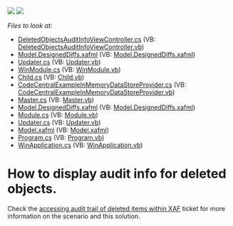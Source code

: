 <!-- default badges list -->
[![](https://img.shields.io/badge/Open_in_DevExpress_Support_Center-FF7200?style=flat-square&logo=DevExpress&logoColor=white)](https://supportcenter.devexpress.com/ticket/details/E479)
[![](https://img.shields.io/badge/📖_How_to_use_DevExpress_Examples-e9f6fc?style=flat-square)](https://docs.devexpress.com/GeneralInformation/403183)
<!-- default badges end -->
<!-- default file list -->
*Files to look at*:

* [DeletedObjectsAuditInfoViewController.cs](./CS/WinSolution.Module.Win/DeletedObjectsAuditInfoViewController.cs) (VB: [DeletedObjectsAuditInfoViewController.vb](./VB/WinSolution.Module.Win/DeletedObjectsAuditInfoViewController.vb))
* [Model.DesignedDiffs.xafml](./CS/WinSolution.Module.Win/Model.DesignedDiffs.xafml) (VB: [Model.DesignedDiffs.xafml](./VB/WinSolution.Module.Win/Model.DesignedDiffs.xafml))
* [Updater.cs](./CS/WinSolution.Module.Win/Updater.cs) (VB: [Updater.vb](./VB/WinSolution.Module.Win/Updater.vb))
* [WinModule.cs](./CS/WinSolution.Module.Win/WinModule.cs) (VB: [WinModule.vb](./VB/WinSolution.Module.Win/WinModule.vb))
* [Child.cs](./CS/WinSolution.Module/Child.cs) (VB: [Child.vb](./VB/WinSolution.Module/Child.vb))
* [CodeCentralExampleInMemoryDataStoreProvider.cs](./CS/WinSolution.Module/CodeCentralExampleInMemoryDataStoreProvider.cs) (VB: [CodeCentralExampleInMemoryDataStoreProvider.vb](./VB/WinSolution.Module/CodeCentralExampleInMemoryDataStoreProvider.vb))
* [Master.cs](./CS/WinSolution.Module/Master.cs) (VB: [Master.vb](./VB/WinSolution.Module/Master.vb))
* [Model.DesignedDiffs.xafml](./CS/WinSolution.Module/Model.DesignedDiffs.xafml) (VB: [Model.DesignedDiffs.xafml](./VB/WinSolution.Module/Model.DesignedDiffs.xafml))
* [Module.cs](./CS/WinSolution.Module/Module.cs) (VB: [Module.vb](./VB/WinSolution.Module/Module.vb))
* [Updater.cs](./CS/WinSolution.Module/Updater.cs) (VB: [Updater.vb](./VB/WinSolution.Module/Updater.vb))
* [Model.xafml](./CS/WinSolution.Win/Model.xafml) (VB: [Model.xafml](./VB/WinSolution.Win/Model.xafml))
* [Program.cs](./CS/WinSolution.Win/Program.cs) (VB: [Program.vb](./VB/WinSolution.Win/Program.vb))
* [WinApplication.cs](./CS/WinSolution.Win/WinApplication.cs) (VB: [WinApplication.vb](./VB/WinSolution.Win/WinApplication.vb))
<!-- default file list end -->
# How to display audit info for deleted objects.


<p>Check the <a href="https://www.devexpress.com/Support/Center/p/Q183963">accessing audit trail of deleted items within XAF</a> ticket for more information on the scenario and this solution.</p>

<br/>


